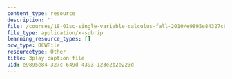 ```yaml
---
content_type: resource
description: ''
file: /courses/18-01sc-single-variable-calculus-fall-2010/e9895e84327c649d4393123e2b2e223d_ryLdyDrBfvI.srt
file_type: application/x-subrip
learning_resource_types: []
ocw_type: OCWFile
resourcetype: Other
title: 3play caption file
uid: e9895e84-327c-649d-4393-123e2b2e223d
---
```

